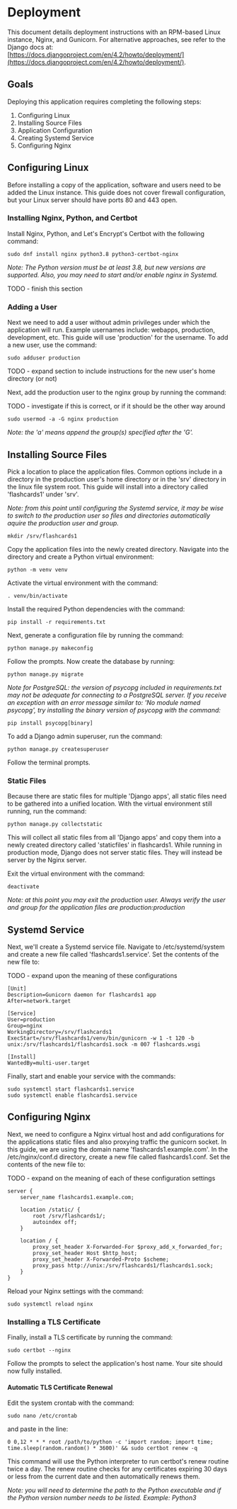 # Deployment

This document details deployment instructions with an RPM-based Linux instance, Nginx, and Gunicorn. For alternative approaches, see refer to the Django docs at: [https://docs.djangoproject.com/en/4.2/howto/deployment/](https://docs.djangoproject.com/en/4.2/howto/deployment/).

## Goals

Deploying this application requires completing the following steps:

1. Configuring Linux
2. Installing Source Files
3. Application Configuration
5. Creating Systemd Service
4. Configuring Nginx

## Configuring Linux

Before installing a copy of the application, software and users need to be added the Linux instance. This guide does not cover firewall configuration, but your Linux server should have ports 80 and 443 open.

### Installing Nginx, Python, and Certbot

Install Nginx, Python, and Let's Encrypt's Certbot with the following command:

```
sudo dnf install nginx python3.8 python3-certbot-nginx
```

*Note: The Python version must be at least 3.8, but new versions are supported. Also, you may need to start and/or enable nginx in Systemd.*

TODO - finish this section

### Adding a User

Next we need to add a user without admin privileges under which the application will run. Example usernames include: webapps, production, development, etc. This guide will use 'production' for the username. To add a new user, use the command:

```
sudo adduser production
```

TODO - expand section to include instructions for the new user's home directory (or not)

Next, add the production user to the nginx group by running the command:

TODO - investigate if this is correct, or if it should be the other way around

```
sudo usermod -a -G nginx production
```

*Note: the 'a' means append the group(s) specified after the 'G'.*

## Installing Source Files

Pick a location to place the application files. Common options include in a directory in the production user's home directory or in the 'srv' directory in the linux file system root. This guide will install into a directory called 'flashcards1' under 'srv'.

*Note: from this point until configuring the Systemd service, it may be wise to switch to the production user so files and directories automatically aquire the production user and group.*

```
mkdir /srv/flashcards1
```

Copy the application files into the newly created directory. Navigate into the directory and create a Python virtual environment:

```
python -m venv venv
```

Activate the virtual environment with the command:

```
. venv/bin/activate
```

Install the required Python dependencies with the command:

```
pip install -r requirements.txt
```

Next, generate a configuration file by running the command:

```
python manage.py makeconfig
```

Follow the prompts. Now create the database by running:

```
python manage.py migrate
```

*Note for PostgreSQL: the version of psycopg included in requirements.txt may not be adequate for connecting to a PostgreSQL server. If you receive an exception with an error message similar to: 'No module named psycopg', try installing the binary version of psycopg with the command:*

```
pip install psycopg[binary]
```

To add a Django admin superuser, run the command:

```
python manage.py createsuperuser
```

Follow the terminal prompts.

### Static Files

Because there are static files for multiple 'Django apps', all static files need to be gathered into a unified location. With the virtual environment still running, run the command:

```
python manage.py collectstatic
```

This will collect all static files from all 'Django apps' and copy them into a newly created directory called 'staticfiles' in flashcards1. While running in production mode, Django does not server static files. They will instead be server by the Nginx server.

Exit the virtual environment with the command:

```
deactivate
```

*Note: at this point you may exit the production user. Always verify the user and group for the application files are production:production*

## Systemd Service

Next, we'll create a Systemd service file. Navigate to /etc/systemd/system and create a new file called 'flashcards1.service'. Set the contents of the new file to:

TODO - expand upon the meaning of these configurations

```
[Unit]
Description=Gunicorn daemon for flashcards1 app
After=network.target

[Service]
User=production
Group=nginx
WorkingDirectory=/srv/flashcards1
ExecStart=/srv/flashcards1/venv/bin/gunicorn -w 1 -t 120 -b unix:/srv/flashcards1/flashcards1.sock -m 007 flashcards.wsgi

[Install]
WantedBy=multi-user.target
```

Finally, start and enable your service with the commands:

```
sudo systemctl start flashcards1.service
sudo systemctl enable flashcards1.service
```

## Configuring Nginx

Next, we need to configure a Nginx virtual host and add configurations for the applications static files and also proxying traffic the gunicorn socket. In this guide, we are using the domain name 'flashcards1.example.com'. In the /etc/nginx/conf.d directory, create a new file called flashcards1.conf. Set the contents of the new file to:

TODO - expand on the meaning of each of these configuration settings

```
server {
    server_name flashcards1.example.com;

    location /static/ {
        root /srv/flashcards1/;
        autoindex off;
    }

    location / {
        proxy_set_header X-Forwarded-For $proxy_add_x_forwarded_for;
        proxy_set_header Host $http_host;
        proxy_set_header X-Forwarded-Proto $scheme;
        proxy_pass http://unix:/srv/flashcards1/flashcards1.sock;
    }
}
```

Reload your Nginx settings with the command:

```
sudo systemctl reload nginx
```

### Installing a TLS Certificate

Finally, install a TLS certificate by running the command:

```
sudo certbot --nginx
```

Follow the prompts to select the application's host name. Your site should now fully installed.

#### Automatic TLS Certificate Renewal

Edit the system crontab with the command:

```
sudo nano /etc/crontab
```

and paste in the line:

```
0 0,12 * * * root /path/to/python -c 'import random; import time; time.sleep(random.random() * 3600)' && sudo certbot renew -q
```

This command will use the Python interpreter to run certbot's renew routine twice a day. The renew routine checks for any certificates expiring 30 days or less from the current date and then automatically renews them.

*Note: you will need to determine the path to the Python executable and if the Python version number needs to be listed. Example: Python3*
